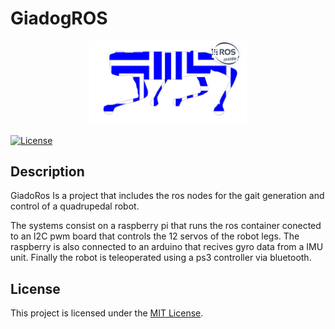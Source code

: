 # GiadogROS
<p align="center">
  <img src="logo.png" alt="GIADogRos Logo" width="50%"/>
</p>

[![License](https://img.shields.io/badge/license-MIT-blue.svg)](https://opensource.org/licenses/MIT)


## Description

GiadoRos Is a project that includes the ros nodes for the gait generation and control of a quadrupedal robot. 

The systems consist on a raspberry pi that runs the ros container conected to an I2C pwm board that controls the 12 servos of the robot legs.
The raspberry is also connected to an arduino that recives gyro data from a IMU unit. Finally the robot is teleoperated using a ps3 controller via bluetooth.


## License

This project is licensed under the [MIT License](LICENSE).
